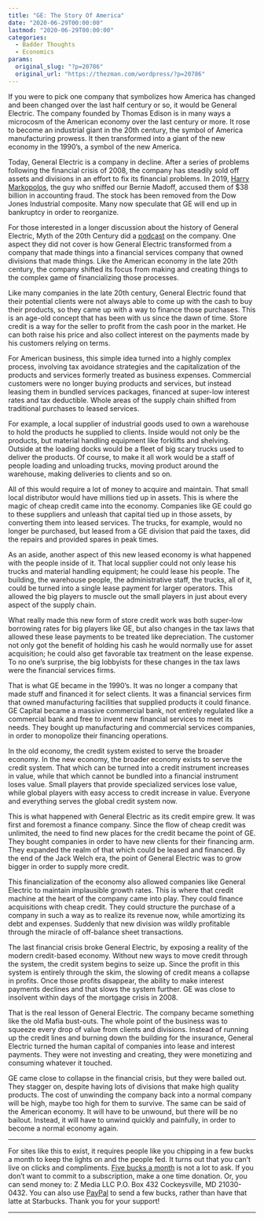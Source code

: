 ```yaml
---
title: "GE: The Story Of America"
date: "2020-06-29T00:00:00"
lastmod: "2020-06-29T00:00:00"
categories:
  - Badder Thoughts
  - Economics
params:
  original_slug: "?p=20786"
  original_url: "https://thezman.com/wordpress/?p=20786"
---
```


If you were to pick one company that symbolizes how America has changed
and been changed over the last half century or so, it would be General
Electric. The company founded by Thomas Edison is in many ways a
microcosm of the American economy over the last century or more. It rose
to become an industrial giant in the 20th century, the symbol of America
manufacturing prowess. It then transformed into a giant of the new
economy in the 1990’s, a symbol of the new America.

Today, General Electric is a company in decline. After a series of
problems following the financial crisis of 2008, the company has
steadily sold off assets and divisions in an effort to fix its financial
problems. In 2019,
<a href="https://en.wikipedia.org/wiki/Harry_Markopolos"
rel="noopener noreferrer" target="_blank">Harry Markopolos</a>, the guy
who sniffed our Bernie Madoff, accused them of $38 billion in accounting
fraud. The stock has been removed from the Dow Jones Industrial
composite. Many now speculate that GE will end up in bankruptcy in order
to reorganize.

For those interested in a longer discussion about the history of General
Electric, Myth of the 20th Century did a <a
href="https://myth20c.wordpress.com/2020/06/25/the-rise-and-fall-of-general-electric/"
rel="noopener noreferrer" target="_blank">podcast</a> on the company.
One aspect they did not cover is how General Electric transformed from a
company that made things into a financial services company that owned
divisions that made things. Like the American economy in the late 20th
century, the company shifted its focus from making and creating things
to the complex game of financializing those processes.

Like many companies in the late 20th century, General Electric found
that their potential clients were not always able to come up with the
cash to buy their products, so they came up with a way to finance those
purchases. This is an age-old concept that has been with us since the
dawn of time. Store credit is a way for the seller to profit from the
cash poor in the market. He can both raise his price and also collect
interest on the payments made by his customers relying on terms.

For American business, this simple idea turned into a highly complex
process, involving tax avoidance strategies and the capitalization of
the products and services formerly treated as business expenses.
Commercial customers were no longer buying products and services, but
instead leasing them in bundled services packages, financed at super-low
interest rates and tax deductible. Whole areas of the supply chain
shifted from traditional purchases to leased services.

For example, a local supplier of industrial goods used to own a
warehouse to hold the products he supplied to clients. Inside would not
only be the products, but material handling equipment like forklifts and
shelving. Outside at the loading docks would be a fleet of big scary
trucks used to deliver the products. Of course, to make it all work
would be a staff of people loading and unloading trucks, moving product
around the warehouse, making deliveries to clients and so on.

All of this would require a lot of money to acquire and maintain. That
small local distributor would have millions tied up in assets. This is
where the magic of cheap credit came into the economy. Companies like GE
could go to these suppliers and unleash that capital tied up in those
assets, by converting them into leased services. The trucks, for
example, would no longer be purchased, but leased from a GE division
that paid the taxes, did the repairs and provided spares in peak times.

As an aside, another aspect of this new leased economy is what happened
with the people inside of it. That local supplier could not only lease
his trucks and material handling equipment; he could lease his people.
The building, the warehouse people, the administrative staff, the
trucks, all of it, could be turned into a single lease payment for
larger operators. This allowed the big players to muscle out the small
players in just about every aspect of the supply chain.

What really made this new form of store credit work was both super-low
borrowing rates for big players like GE, but also changes in the tax
laws that allowed these lease payments to be treated like depreciation.
The customer not only got the benefit of holding his cash he would
normally use for asset acquisition; he could also get favorable tax
treatment on the lease expense. To no one’s surprise, the big lobbyists
for these changes in the tax laws were the financial services firms.

That is what GE became in the 1990’s. It was no longer a company that
made stuff and financed it for select clients. It was a financial
services firm that owned manufacturing facilities that supplied products
it could finance. GE Capital became a massive commercial bank, not
entirely regulated like a commercial bank and free to invent new
financial services to meet its needs. They bought up manufacturing and
commercial services companies, in order to monopolize their financing
operations.

In the old economy, the credit system existed to serve the broader
economy. In the new economy, the broader economy exists to serve the
credit system. That which can be turned into a credit instrument
increases in value, while that which cannot be bundled into a financial
instrument loses value. Small players that provide specialized services
lose value, while global players with easy access to credit increase in
value. Everyone and everything serves the global credit system now.

This is what happened with General Electric as its credit empire grew.
It was first and foremost a finance company. Since the flow of cheap
credit was unlimited, the need to find new places for the credit became
the point of GE. They bought companies in order to have new clients for
their financing arm. They expanded the realm of that which could be
leased and financed. By the end of the Jack Welch era, the point of
General Electric was to grow bigger in order to supply more credit.

This financialization of the economy also allowed companies like General
Electric to maintain implausible growth rates. This is where that credit
machine at the heart of the company came into play. They could finance
acquisitions with cheap credit. They could structure the purchase of a
company in such a way as to realize its revenue now, while amortizing
its debt and expenses. Suddenly that new division was wildly profitable
through the miracle of off-balance sheet transactions.

The last financial crisis broke General Electric, by exposing a reality
of the modern credit-based economy. Without new ways to move credit
through the system, the credit system begins to seize up. Since the
profit in this system is entirely through the skim, the slowing of
credit means a collapse in profits. Once those profits disappear, the
ability to make interest payments declines and that slows the system
further. GE was close to insolvent within days of the mortgage crisis in
2008.

That is the real lesson of General Electric. The company became
something like the old Mafia bust-outs. The whole point of the business
was to squeeze every drop of value from clients and divisions. Instead
of running up the credit lines and burning down the building for the
insurance, General Electric turned the human capital of companies into
lease and interest payments. They were not investing and creating, they
were monetizing and consuming whatever it touched.

GE came close to collapse in the financial crisis, but they were bailed
out. They stagger on, despite having lots of divisions that make high
quality products. The cost of unwinding the company back into a normal
company will be high, maybe too high for them to survive. The same can
be said of the American economy. It will have to be unwound, but there
will be no bailout. Instead, it will have to unwind quickly and
painfully, in order to become a normal economy again.

------------------------------------------------------------------------

For sites like this to exist, it requires people like you chipping in a
few bucks a month to keep the lights on and the people fed. It turns out
that you can’t live on clicks and compliments.
<a href="https://www.subscribestar.com/the-z-blog"
rel="noopener noreferrer" target="_blank">Five bucks a month</a> is not
a lot to ask. If you don’t want to commit to a subscription, make a one
time donation. Or, you can send money to: Z Media LLC P.O. Box 432
Cockeysville, MD 21030-0432. You can also use <a
href="https://www.paypal.com/cgi-bin/webscr?cmd=_s-xclick&amp;hosted_button_id=UDAS2Q8JYA6CN&amp;source=url"
rel="noopener noreferrer" target="_blank">PayPal</a> to send a few
bucks, rather than have that latte at Starbucks. Thank you for your
support!

------------------------------------------------------------------------
